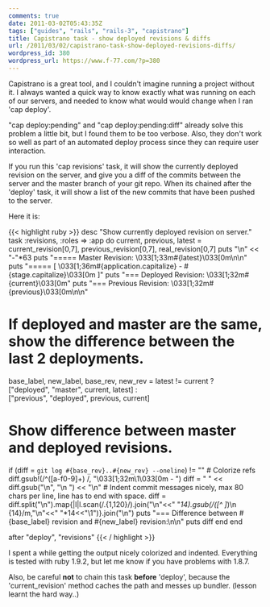 ```yaml
---
comments: true
date: 2011-03-02T05:43:35Z
tags: ["guides", "rails", "rails-3", "capistrano"]
title: Capistrano task - show deployed revisions & diffs
url: /2011/03/02/capistrano-task-show-deployed-revisions-diffs/
wordpress_id: 380
wordpress_url: https://www.f-77.com/?p=380
---
```


Capistrano is a great tool, and I couldn't imagine running a project without it.
I always wanted a quick way to know exactly what was running on each of our servers, and needed to know what would would change when I ran 'cap deploy'.

"cap deploy:pending" and "cap deploy:pending:diff" already solve this problem a little bit, but I found them to be too verbose. Also, they don't work so well as part of an automated deploy process since they can require user interaction.

If you run this 'cap revisions' task, it will show the currently deployed revision on the server, and give you a diff of the commits between the server and the master branch of your git repo. When its chained after the 'deploy' task, it will show a list of the new commits that have been pushed to the server.

Here it is:

{{< highlight ruby >}}
desc "Show currently deployed revision on server."
task :revisions, :roles => :app do
current, previous, latest = current_revision[0,7], previous_revision[0,7], real_revision[0,7]
puts "\n" << "-"\*63
puts "===== Master Revision: \033[1;33m#{latest}\033[0m\n\n"
puts "===== [ \033[1;36m#{application.capitalize} - #{stage.capitalize}\033[0m ]"
puts "=== Deployed Revision: \033[1;32m#{current}\033[0m"
puts "=== Previous Revision: \033[1;32m#{previous}\033[0m\n\n"

# If deployed and master are the same, show the difference between the last 2 deployments.

base_label, new_label, base_rev, new_rev = latest != current ? \
 ["deployed", "master", current, latest] : \
 ["previous", "deployed", previous, current]

# Show difference between master and deployed revisions.

if (diff = `git log #{base_rev}..#{new_rev} --oneline`) != "" # Colorize refs
diff.gsub!(/^([a-f0-9]+) /, "\033[1;32m\\1\033[0m - ")
diff = " " << diff.gsub("\n", "\n ") << "\n" # Indent commit messages nicely, max 80 chars per line, line has to end with space.
diff = diff.split("\n").map{|l|l.scan(/.{1,120}/).join("\n"<<" "_14).gsub(/([^ ]_)\n {14}/m,"\n"<<" "\*14<<"\\1")}.join("\n")
puts "=== Difference between #{base_label} revision and #{new_label} revision:\n\n"
puts diff
end
end

after "deploy", "revisions"
{{< / highlight >}}

I spent a while getting the output nicely colorized and indented. Everything is tested with ruby 1.9.2, but let me know if you have problems with 1.8.7.

Also, be careful <strong>not</strong> to chain this task <strong>before</strong> 'deploy', because the 'current_revision' method caches the path and messes up bundler. (lesson learnt the hard way..)
